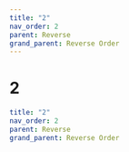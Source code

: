 ```yaml
---
title: "2"
nav_order: 2
parent: Reverse
grand_parent: Reverse Order
---
```


# 2

```yaml
title: "2"
nav_order: 2
parent: Reverse
grand_parent: Reverse Order
```

